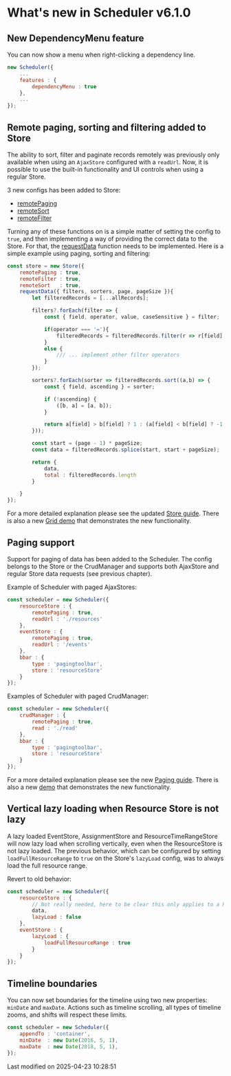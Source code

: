 # What's new in Scheduler v6.1.0

## New DependencyMenu feature

You can now show a menu when right-clicking a dependency line.

```javascript
new Scheduler({
    ...
    features : {
        dependencyMenu : true
    },
    ...
});
```

<div class="external-example" data-file="Scheduler/feature/Dependencies.js"></div>

## Remote paging, sorting and filtering added to Store

The ability to sort, filter and paginate records remotely was previously only available when using an `AjaxStore`
configured with a `readUrl`. Now, it is possible to use the built-in functionality and UI controls when using a regular
Store.

3 new configs has been added to Store:
* [remotePaging](#Core/data/Store#config-remotePaging)
* [remoteSort](#Core/data/Store#config-remoteSort)
* [remoteFilter](#Core/data/Store#config-remoteFilter)

Turning any of these functions on is a simple matter of setting the config to `true`, and then implementing a way of
providing the correct data to the Store. For that, the [requestData](#Core/data/Store#function-requestData) function
needs to be implemented. Here is a simple example using paging, sorting and filtering:

```javascript
const store = new Store({
    remotePaging : true,
    remoteFilter : true,
    remoteSort   : true,
    requestData({ filters, sorters, page, pageSize }){
        let filteredRecords = [...allRecords];

        filters?.forEach(filter => {
            const { field, operator, value, caseSensitive } = filter;

            if(operator === '='){
                filteredRecords = filteredRecords.filter(r => r[field] === value);
            }
            else {
                /// ... implement other filter operators
            }
        });

        sorters?.forEach(sorter => filteredRecords.sort((a,b) => {
            const { field, ascending } = sorter;

            if (!ascending) {
                ([b, a] = [a, b]);
            }

            return a[field] > b[field] ? 1 : (a[field] < b[field] ? -1 : 0)
        }));

        const start = (page - 1) * pageSize;
        const data = filteredRecords.splice(start, start + pageSize);

        return {
            data,
            total : filteredRecords.length
        }

    }
});
```

For a more detailed explanation please see the updated [Store guide](#Scheduler/guides/data/displayingdata.md). There is
also a new [Grid demo](https://bryntum.com/products/grid/examples/remote-nonajax/) that demonstrates the new
functionality.

## Paging support

Support for paging of data has been added to the Scheduler. The config belongs to the Store or the CrudManager and
supports both AjaxStore and regular Store data requests (see previous chapter).

Example of Scheduler with paged AjaxStores:

```javascript
const scheduler = new Scheduler({
    resourceStore : {
        remotePaging : true,
        readUrl : './resources' 
    }, 
    eventStore : {
        remotePaging : true,
        readUrl : '/events'
    },
    bbar : {
        type : 'pagingtoolbar',
        store : 'resourceStore'
    }
});
```

Examples of Scheduler with paged CrudManager:

```javascript
const scheduler = new Scheduler({
    crudManager : {
        remotePaging : true,
        read : './read'
    },
    bbar : {
        type : 'pagingtoolbar',
        store : 'resourceStore'
    }
});
```

For a more detailed explanation please see the new [Paging guide](#Scheduler/guides/data/paging.md). There is also a new
[demo](https://bryntum.com/products/scheduler/examples/paged/) that demonstrates the new functionality.

## Vertical lazy loading when Resource Store is not lazy
A lazy loaded EventStore, AssignmentStore and ResourceTimeRangeStore will now lazy load when scrolling vertically, even
when the ResourceStore is not lazy loaded. The previous behavior, which can be configured by setting 
`loadFullResourceRange` to `true` on the Store's `lazyLoad` config, was to always load the full resource range.

Revert to old behavior:

```javascript
const scheduler = new Scheduler({
    resourceStore : {
        // Not really needed, here to be clear this only applies to a ResourceStore that is not lazy loaded
        data,
        lazyLoad : false 
    },
    eventStore : {
        lazyLoad : {
            loadFullResourceRange : true
        }
    }
});
```

## Timeline boundaries

You can now set boundaries for the timeline using two new properties:  `minDate` and  `maxDate`.
Actions such as timeline scrolling, all types of timeline zooms, and shifts will respect these limits.

```javascript
const scheduler = new Scheduler({
    appendTo : 'container',
    minDate  : new Date(2016, 5, 1),
    maxDate  : new Date(2018, 5, 1),
});
```

<div class="external-example" data-file="Scheduler/feature/TimelineBoundaries.js"></div>


<p class="last-modified">Last modified on 2025-04-23 10:28:51</p>